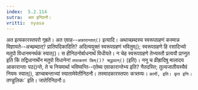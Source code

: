 ```yaml
---
index:  5.2.114
sutra:  अत इनिठनौ।
vritti:  nyasa
---
```


अत इत्यकारस्तपरो गृह्रते। अत एवाह--`अकारान्तात्()` इत्यादि। अथाच्छब्दस्य स्वरूपग्रहणं कस्मान्न विज्ञायते--अच्छब्दात्? प्रातिपदिकादिति? अदित्ययुक्तं स्वरूपग्रहणं भवितुम्(); स्वरूपग्रहणे हि रसादिभ्यो मतुपो विधानमनर्थकं स्यात्()। स हीनिठनोर्बाधनार्थं विधीयते। न चेह स्वरूपग्रहणे तेभ्यस्तौ प्रत्ययौ प्राप्नुत इति किं तद्विधानार्थेन मतुपो विधानेन!
`तपरकरणं किम्()? श्रद्धावान्()` (इति)। ननु च व्रीह्रादिषु मालादय आकारान्ताः पठ()न्ते, ते च नियमार्था भविष्यन्ति--एतेब्य एवाकारान्तेभ्य इति? नैतदस्ति; तुल्यजातीयस्यैवं नियमः स्यात्(), डाप्चाबन्ताभ्यां स्यातामेवेतीनिठनौ। तस्मादकारस्तपरः कत्र्तव्यः। 
`कार्यी, इति। कृत इनिः। `तण्डुलिकः` इति। जातेरिनिठनौ॥

